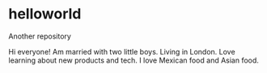 # helloworld
Another repository 

Hi everyone! Am married with two little boys. Living in London. Love learning about new products and tech. I love Mexican food and Asian food. 
